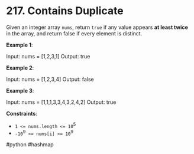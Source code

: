 # 217. Contains Duplicate

Given an integer array `nums`, return `true` if any value appears **at least twice** in the array, and return false if every element is distinct.

**Example 1**:

Input: nums = [1,2,3,1]
Output: true

**Example 2**:

Input: nums = [1,2,3,4]
Output: false

**Example 3**:

Input: nums = [1,1,1,3,3,4,3,2,4,2]
Output: true
 
**Constraints**:

* `1 <= nums.length <= 10`<sup>5</sup>
* `-10`<sup>9</sup>` <= nums[i] <= 10`<sup>9</sup>

#python #hashmap
